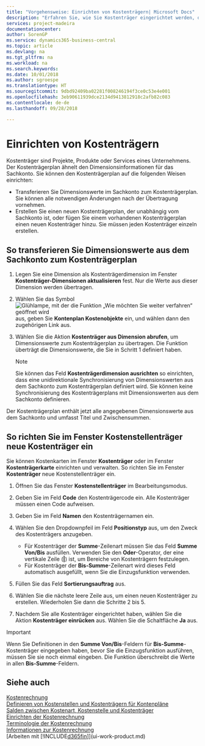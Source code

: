 ```yaml
---
title: "Vorgehensweise: Einrichten von Kostenträgern| Microsoft Docs"
description: "Erfahren Sie, wie Sie Kostenträger eingerichtet werden, die gleich sind wie Dimensionen in der Finanzbuchhaltung."
services: project-madeira
documentationcenter: 
author: SorenGP
ms.service: dynamics365-business-central
ms.topic: article
ms.devlang: na
ms.tgt_pltfrm: na
ms.workload: na
ms.search.keywords: 
ms.date: 10/01/2018
ms.author: sgroespe
ms.translationtype: HT
ms.sourcegitcommit: 9dbd92409ba02281f008246194f3ce0c53e4e001
ms.openlocfilehash: 3eb90611939dce2134d9413812918c2afb82c083
ms.contentlocale: de-de
ms.lasthandoff: 09/28/2018

---
```

# <a name="set-up-cost-objects"></a>Einrichten von Kostenträgern
Kostenträger sind Projekte, Produkte oder Services eines Unternehmens. Der Kostenträgerplan ähnelt den Dimensionsinformationen für das Sachkonto. Sie können den Kostenträgerplan auf die folgenden Weisen einrichten:  

* Transferieren Sie Dimensionswerte im Sachkonto zum Kostenträgerplan. Sie können alle notwendigen Änderungen nach der Übertragung vornehmen.  
* Erstellen Sie einen neuen Kostenträgerplan, der unabhängig vom Sachkonto ist, oder fügen Sie einem vorhandenen Kostenträgerplan einen neuen Kostenträger hinzu. Sie müssen jeden Kostenträger einzeln erstellen.  

## <a name="to-transfer-dimension-values-from-the-general-ledger-to-the-chart-of-cost-objects"></a>So transferieren Sie Dimensionswerte aus dem Sachkonto zum Kostenträgerplan  
1.  Legen Sie eine Dimension als Kostenträgerdimension im Fenster **Kostenträger-Dimensionen aktualisieren** fest. Nur die Werte aus dieser Dimension werden übertragen.  
2.  Wählen Sie das Symbol ![Glühlampe, mit der die Funktion „Wie möchten Sie weiter verfahren“ geöffnet wird](media/ui-search/search_small.png "Wie möchten Sie weiter verfahren?") aus, geben Sie **Kontenplan Kostenobjekte** ein, und wählen dann den zugehörigen Link aus.  
3.  Wählen Sie die Aktion **Kostenträger aus Dimension abrufen**, um Dimensionswerte zum Kostenträgerplan zu übertragen. Die Funktion überträgt die Dimensionswerte, die Sie in Schritt 1 definiert haben.  

    > [!NOTE]  
    >  Sie können das Feld **Kostenträgerdimension ausrichten** so einrichten, dass eine unidirektionale Synchronisierung von Dimensionswerten aus dem Sachkonto zum Kostenträgerplan definiert wird. Sie können keine Synchronisierung des Kostenträgerplans mit Dimensionswerten aus dem Sachkonto definieren.  

Der Kostenträgerplan enthält jetzt alle angegebenen Dimensionswerte aus dem Sachkonto und umfasst Titel und Zwischensummen.  

## <a name="to-create-new-cost-objects-in-the-chart-of-cost-objects-window"></a>So richten Sie im Fenster Kostenstellenträger neue Kostenträger ein  
Sie können Kostenkarten im Fenster **Kostenträger** oder im Fenster **Kostenträgerkarte** einrichten und verwalten. So richten Sie im Fenster **Kostenträger** neue Kostenstellenträger ein.  

1.  Öffnen Sie das Fenster **Kostenstellenträger** im Bearbeitungsmodus.  
2.  Geben Sie im Feld **Code** den Kostenträgercode ein. Alle Kostenträger müssen einen Code aufweisen.  
3.  Geben Sie im Feld **Namen** den Kostenträgernamen ein.  
4.  Wählen Sie den Dropdownpfeil im Feld **Positionstyp** aus, um den Zweck des Kostenträgers anzugeben.  

    * Für Kostenträger der **Summe**-Zeilenart müssen Sie das Feld **Summe Von/Bis** ausfüllen. Verwenden Sie den **Oder**-Operator, der eine vertikale Zeile (**&#124;**) ist, um Bereiche von Kostenträgern festzulegen.  
    * Für Kostenträger der **Bis-Summe**-Zeilenart wird dieses Feld automatisch ausgefüllt, wenn Sie die Einzugsfunktion verwenden.  
5.  Füllen Sie das Feld **Sortierungsauftrag** aus.  
6.  Wählen Sie die nächste leere Zeile aus, um einen neuen Kostenträger zu erstellen. Wiederholen Sie dann die Schritte 2 bis 5.  
7.  Nachdem Sie alle Kostenträger eingerichtet haben, wählen Sie die Aktion **Kostenträger einrücken** aus. Wählen Sie die Schaltfläche **Ja** aus.  

> [!IMPORTANT]  
>  Wenn Sie Definitionen in den **Summe Von/Bis**-Feldern für **Bis-Summe**-Kostenträger eingegeben haben, bevor Sie die Einzugsfunktion ausführen, müssen Sie sie noch einmal eingeben. Die Funktion überschreibt die Werte in allen **Bis-Summe**-Feldern.  

## <a name="see-also"></a>Siehe auch  
[Kostenrechnung](finance-manage-cost-accounting.md)  
[Definieren von Kostenstellen und Kostenträgern für Kontenpläne](finance-defining-cost-centers-and-cost-objects-for-chart-of-accounts.md)   
[Salden zwischen Kostenart, Kostenstelle und Kostenträger](finance-balances-between-cost-type-cost-center-and-cost-object.md)   
[Einrichten der Kostenrechnung](finance-set-up-cost-accounting.md)   
[Terminologie der Kostenrechnung](finance-terminology-in-cost-accounting.md)   
[Informationen zur Kostenrechnung](finance-about-cost-accounting.md)  
[Arbeiten mit [!INCLUDE[d365fin](includes/d365fin_md.md)]](ui-work-product.md)

